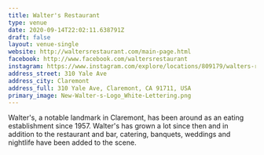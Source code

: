 ```yaml
---
title: Walter's Restaurant
type: venue
date: 2020-09-14T22:02:11.638791Z
draft: false
layout: venue-single
website: http://waltersrestaurant.com/main-page.html
facebook: http://www.facebook.com/waltersrestaurant
instagram: https://www.instagram.com/explore/locations/809179/walters-restaurant-bar-and-lounge/
address_street: 310 Yale Ave
address_city: Claremont
address_full: 310 Yale Ave, Claremont, CA 91711, USA
primary_image: New-Walter-s-Logo_White-Lettering.png
---
```

Walter's, a notable landmark in Claremont, has been around as an eating establishment since 1957.  Walter's has grown a lot since then and in addition to the restaurant and bar, catering, banquets, weddings and nightlife have been added to the scene.
